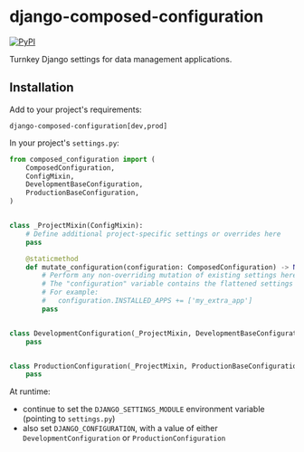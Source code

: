 # django-composed-configuration
[![PyPI](https://img.shields.io/pypi/v/django-composed-configuration)](https://pypi.org/project/django-composed-configuration/)

Turnkey Django settings for data management applications.

## Installation
Add to your project's requirements:
```
django-composed-configuration[dev,prod]
```

In your project's `settings.py`:
```python
from composed_configuration import (
    ComposedConfiguration,
    ConfigMixin,
    DevelopmentBaseConfiguration,
    ProductionBaseConfiguration,
)


class _ProjectMixin(ConfigMixin):
    # Define additional project-specific settings or overrides here
    pass

    @staticmethod
    def mutate_configuration(configuration: ComposedConfiguration) -> None:
        # Perform any non-overriding mutation of existing settings here
        # The "configuration" variable contains the flattened settings
        # For example:
        #   configuration.INSTALLED_APPS += ['my_extra_app']
        pass


class DevelopmentConfiguration(_ProjectMixin, DevelopmentBaseConfiguration):
    pass


class ProductionConfiguration(_ProjectMixin, ProductionBaseConfiguration):
    pass
```

At runtime:
* continue to set the `DJANGO_SETTINGS_MODULE` environment variable (pointing to `settings.py`)
* also set `DJANGO_CONFIGURATION`, with a value of
  either `DevelopmentConfiguration` or `ProductionConfiguration`
